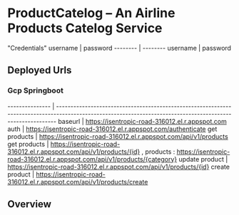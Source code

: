 
# ProductCatelog – An Airline Products Catelog Service

"Credentials" 
username | password
-------- | --------
username | password

## Deployed Urls

### Gcp Springboot 
--------------- | ------------------------------------------------------------------------------------------------------------------------------------------------------------
baseurl         | https://isentropic-road-316012.el.r.appspot.com
auth            | https://isentropic-road-316012.el.r.appspot.com/authenticate 
get products    | https://isentropic-road-316012.el.r.appspot.com/api/v1/products
get products    | https://isentropic-road-316012.el.r.appspot.com/api/v1/products/{id} , products : https://isentropic-road-316012.el.r.appspot.com/api/v1/products/{category}
update product  | https://isentropic-road-316012.el.r.appspot.com/api/v1/products/{id}
create product  |  https://isentropic-road-316012.el.r.appspot.com/api/v1/products/create

## Overview

